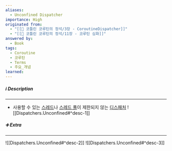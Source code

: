 ```yaml
---
aliases:
  - Unconfined Dispatcher
importance: High
originated from:
  - "[[📘 코틀린 코루틴의 정석/3장 - CoroutineDispatcher]]"
  - "[[📘 코틀린 코루틴의 정석/11장 - 코루틴 심화]]"
answered by:
  - Book
tags:
  - Coroutine
  - 코루틴
  - Terms
  - 주요_개념
learned:
---
```

##### ℹ️ Description
---
- 사용할 수 있는 [스레드](스레드.md)나 [스레드 풀](스레드%20풀.md)이 제한되지 않는 [디스패처](디스패처.md)
![[Dispatchers.Unconfined#^desc-1]]

##### ➕ Extra
---
![[Dispatchers.Unconfined#^desc-2]]
![[Dispatchers.Unconfined#^desc-3]]
